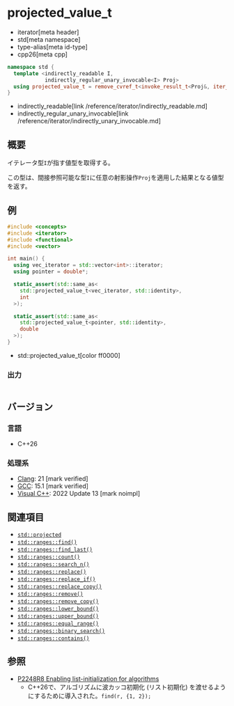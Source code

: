 # projected_value_t
* iterator[meta header]
* std[meta namespace]
* type-alias[meta id-type]
* cpp26[meta cpp]

```cpp
namespace std {
  template <indirectly_readable I,
            indirectly_regular_unary_invocable<I> Proj>
  using projected_value_t = remove_cvref_t<invoke_result_t<Proj&, iter_value_t<I>&>>;
}
```
* indirectly_readable[link /reference/iterator/indirectly_readable.md]
* indirectly_regular_unary_invocable[link /reference/iterator/indirectly_unary_invocable.md]

## 概要
イテレータ型`I`が指す値型を取得する。

この型は、間接参照可能な型`I`に任意の射影操作`Proj`を適用した結果となる値型を返す。


## 例
```cpp example
#include <concepts>
#include <iterator>
#include <functional>
#include <vector>

int main() {  
  using vec_iterator = std::vector<int>::iterator;
  using pointer = double*;

  static_assert(std::same_as<
    std::projected_value_t<vec_iterator, std::identity>,
    int
  >);

  static_assert(std::same_as<
    std::projected_value_t<pointer, std::identity>,
    double
  >);
}
```
* std::projected_value_t[color ff0000]

### 出力
```
```

## バージョン
### 言語
- C++26

### 処理系
- [Clang](/implementation.md#clang): 21 [mark verified]
- [GCC](/implementation.md#gcc): 15.1 [mark verified]
- [Visual C++](/implementation.md#visual_cpp): 2022 Update 13 [mark noimpl]


## 関連項目
- [`std::projected`](projected.md)
- [`std::ranges::find()`](/reference/algorithm/ranges_find.md)
- [`std::ranges::find_last()`](/reference/algorithm/ranges_find_last.md)
- [`std::ranges::count()`](/reference/algorithm/ranges_count.md)
- [`std::ranges::search_n()`](/reference/algorithm/ranges_search_n.md)
- [`std::ranges::replace()`](/reference/algorithm/ranges_replace.md)
- [`std::ranges::replace_if()`](/reference/algorithm/ranges_replace_if.md)
- [`std::ranges::replace_copy()`](/reference/algorithm/replace_copy.md)
- [`std::ranges::remove()`](/reference/algorithm/ranges_remove.md)
- [`std::ranges::remove_copy()`](/reference/algorithm/ranges_remove_copy.md)
- [`std::ranges::lower_bound()`](/reference/algorithm/ranges_lower_bound.md)
- [`std::ranges::upper_bound()`](/reference/algorithm/ranges_upper_bound.md)
- [`std::ranges::equal_range()`](/reference/algorithm/ranges_equal_range.md)
- [`std::ranges::binary_search()`](/reference/algorithm/ranges_binary_search.md)
- [`std::ranges::contains()`](/reference/algorithm/ranges_contains.md)


## 参照
- [P2248R8 Enabling list-initialization for algorithms](https://open-std.org/jtc1/sc22/wg21/docs/papers/2024/p2248r8.html)
    - C++26で、アルゴリズムに波カッコ初期化 (リスト初期化) を渡せるようにするために導入された。`find(r, {1, 2});`

